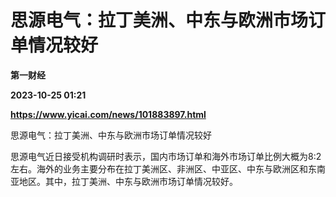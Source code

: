 # 思源电气：拉丁美洲、中东与欧洲市场订单情况较好
**第一财经**

**2023-10-25 01:21**

**https://www.yicai.com/news/101883897.html**

思源电气：拉丁美洲、中东与欧洲市场订单情况较好

思源电气近日接受机构调研时表示，国内市场订单和海外市场订单比例大概为8:2左右。海外的业务主要分布在拉丁美洲区、非洲区、中亚区、中东与欧洲区和东南亚地区。其中，拉丁美洲、中东与欧洲市场订单情况较好。